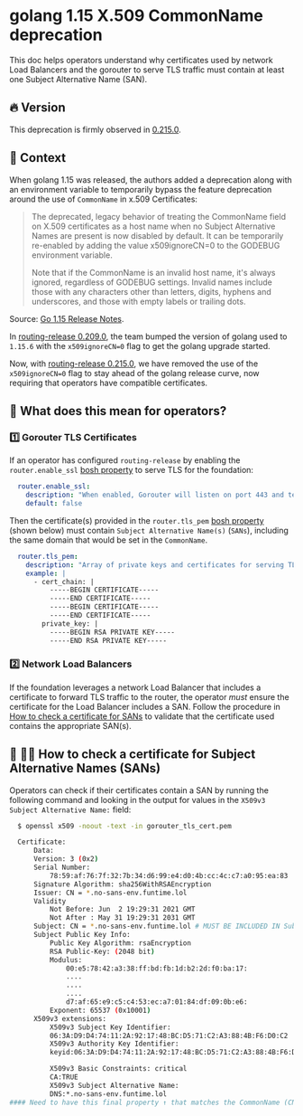 # golang 1.15 X.509 CommonName deprecation

This doc helps operators understand why certificates used by network Load
Balancers and the gorouter to serve TLS traffic must contain at least one
Subject Alternative Name (SAN).

## 🔥 Version
This deprecation is firmly observed in [0.215.0](https://github.com/cloudfoundry/routing-release/releases/tag/0.215.0).

## 📑 Context

When golang 1.15 was released, the authors added a deprecation along with an
environment variable to temporarily bypass the feature deprecation around the
use of `CommonName` in x.509 Certificates:

  > The deprecated, legacy behavior of treating the CommonName field on X.509 certificates as a host name when no Subject Alternative Names are present is now disabled by default. It can be temporarily re-enabled by adding the value x509ignoreCN=0 to the GODEBUG environment variable.
  >
  > Note that if the CommonName is an invalid host name, it's always ignored, regardless of GODEBUG settings. Invalid names include those with any characters other than letters, digits, hyphens and underscores, and those with empty labels or trailing dots.

Source: [Go 1.15 Release Notes](https://golang.org/doc/go1.15#commonname).


In [routing-release
0.209.0](https://github.com/cloudfoundry/routing-release/releases/tag/0.209.0),
the team bumped the version of golang used to `1.15.6` with the
`x509ignoreCN=0` flag to get the golang upgrade started.

Now, with [routing-release
0.215.0](https://github.com/cloudfoundry/routing-release/releases/tag/0.215.0),
we have removed the use of the `x509ignoreCN=0` flag to stay ahead of the golang
release curve, now requiring that operators have compatible certificates.

## 🤔 What does this mean for operators?
### 1️⃣ Gorouter TLS Certificates

If an operator has configured `routing-release` by enabling the
`router.enable_ssl` [bosh
property](https://github.com/cloudfoundry/routing-release/blob/1de3053a8b3b6d3169ac53729832fb51c93fc1ac/jobs/gorouter/spec#L90-L92)
to serve TLS for the foundation:

```yaml
  router.enable_ssl:
    description: "When enabled, Gorouter will listen on port 443 and terminate TLS for requests received on this port."
    default: false
```

Then the certificate(s) provided in the `router.tls_pem` [bosh
property](https://github.com/cloudfoundry/routing-release/blob/1de3053a8b3b6d3169ac53729832fb51c93fc1ac/jobs/gorouter/spec#L116-L126)
(shown below) must contain `Subject Alternative Name(s)` (`SANs`), including the
same domain that would be set in the `CommonName`.

```yaml
  router.tls_pem:
    description: "Array of private keys and certificates for serving TLS requests. Each element in the array is an object containing fields 'private_key' and 'cert_chain', each of which supports a PEM block. Required if router.enable_ssl is true."
    example: |
      - cert_chain: |
          -----BEGIN CERTIFICATE-----
          -----END CERTIFICATE-----
          -----BEGIN CERTIFICATE-----
          -----END CERTIFICATE-----
        private_key: |
          -----BEGIN RSA PRIVATE KEY-----
          -----END RSA PRIVATE KEY-----
```

### 2️⃣  Network Load Balancers

If the foundation leverages a network Load Balancer that includes a certificate
to forward TLS traffic to the router, the operator *must* ensure the certificate
for the Load Balancer includes a SAN. Follow the procedure in [How to check a
certificate for SANs](#--how-to-check-a-certificate-for-subject-alternative-names-sans) to
validate that the certificate used contains the appropriate SAN(s).

## 📝 👩‍🔬 How to check a certificate for Subject Alternative Names (SANs)
Operators can check if their certificates contain a SAN by running the following
command and looking in the output for values in the `X509v3 Subject Alternative Name:` field:

```bash
  $ openssl x509 -noout -text -in gorouter_tls_cert.pem
```

```bash
  Certificate:
      Data:
	  Version: 3 (0x2)
	  Serial Number:
	      78:59:af:76:7f:32:7b:34:d6:99:e4:d0:4b:cc:4c:c7:a0:95:ea:83
	  Signature Algorithm: sha256WithRSAEncryption
	  Issuer: CN = *.no-sans-env.funtime.lol
	  Validity
	      Not Before: Jun  2 19:29:31 2021 GMT
	      Not After : May 31 19:29:31 2031 GMT
	  Subject: CN = *.no-sans-env.funtime.lol # MUST BE INCLUDED IN Subject Alternative Names (SANs)
	  Subject Public Key Info:
	      Public Key Algorithm: rsaEncryption
		  RSA Public-Key: (2048 bit)
		  Modulus:
		      00:e5:78:42:a3:38:ff:bd:fb:1d:b2:2d:f0:ba:17:
		      ....
		      ....
		      ....
		      d7:af:65:e9:c5:c4:53:ec:a7:01:84:df:09:0b:e6:
		  Exponent: 65537 (0x10001)
	  X509v3 extensions:
	      X509v3 Subject Key Identifier:
		  06:3A:D9:D4:74:11:2A:92:17:48:BC:D5:71:C2:A3:88:4B:F6:D0:C2
	      X509v3 Authority Key Identifier:
		  keyid:06:3A:D9:D4:74:11:2A:92:17:48:BC:D5:71:C2:A3:88:4B:F6:D0:C2

	      X509v3 Basic Constraints: critical
		  CA:TRUE
	      X509v3 Subject Alternative Name:
		  DNS:*.no-sans-env.funtime.lol
#### Need to have this final property ↑ that matches the CommonName (CN)
```
